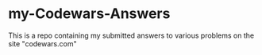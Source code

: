 # my-Codewars-Answers
This is a repo containing my submitted answers to various problems on the site "codewars.com"
